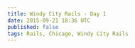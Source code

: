 ```yaml
---
title: Windy City Rails - Day 1
date: 2015-09-21 18:36 UTC
published: false
tags: Rails, Chicago, Windy City Rails
---
```


